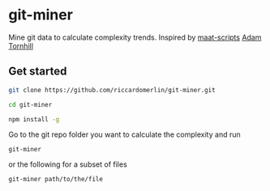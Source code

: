 # git-miner
Mine git data to calculate complexity trends.
Inspired by [maat-scripts](https://github.com/adamtornhill/maat-scripts) [Adam Tornhill](https://github.com/adamtornhill)

## Get started
```bash
git clone https://github.com/riccardomerlin/git-miner.git

cd git-miner

npm install -g
```

Go to the git repo folder you want to calculate the complexity and run
```
git-miner
```
or the following for a subset of files
```bash
git-miner path/to/the/file
```

